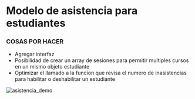 # Modelo de asistencia para estudiantes

### COSAS POR HACER
- Agregar interfaz
- Posibilidad de crear un array de sesiones para permitir multiples cursos en un mismo objeto estudiante
- Optimizar el llamado a la funcion que revisa el numero de inasistencias para habilitar o deshabilitar un estudiante


![asistencia_demo](https://user-images.githubusercontent.com/63487663/190662111-3963c5bd-3c45-4bbf-b84f-0af2172e7f7b.PNG)
